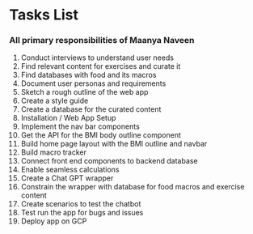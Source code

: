 # Tasks List

### All primary responsibilities of Maanya Naveen
1.	Conduct interviews to understand user needs
2.	Find relevant content for exercises and curate it
3.	Find databases with food and its macros
4.	Document user personas and requirements
5.	Sketch a rough outline of the web app
6.	Create a style guide
7.	Create a database for the curated content 
8.	Installation / Web App Setup
9.	Implement the nav bar components
10.	Get the API for the BMI body outline component
11.	Build home page layout with the BMI outline and navbar
12.	Build macro tracker 
13.	Connect front end components to backend database
14.	Enable seamless calculations
15.	Create a Chat GPT wrapper
16.	Constrain the wrapper with database for food macros and exercise content
17.	Create scenarios to test the chatbot
18.	Test run the app for bugs and issues
19.	Deploy app on GCP

